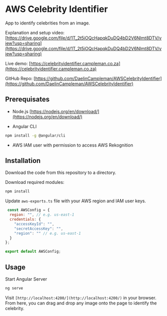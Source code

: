 # AWS Celebrity Identifier

App to identify celebrities from an image.

Explanation and setup video: [https://drive.google.com/file/d/1T_2t5iOQcHapqkDuDQ4bD2V6Nlmt8DTV/view?usp=sharing](https://drive.google.com/file/d/1T_2t5iOQcHapqkDuDQ4bD2V6Nlmt8DTV/view?usp=sharing)

Live demo: [https://celebrityidentifier.campleman.co.za](https://celebrityidentifier.campleman.co.za)

GitHub Repo: [https://github.com/DaelinCampleman/AWSCelebrityIdentifier](https://github.com/DaelinCampleman/AWSCelebrityIdentifier)

## Prerequisates

- Node.js
[https://nodejs.org/en/download/](https://nodejs.org/en/download/)

- Angular CLI
```bash
npm install -g @angular/cli
```

- AWS IAM user with permission to access AWS Rekognition

## Installation

Download the code from this repository to a directory.

Download required modules:
```bash
npm install
```

Update `aws-exports.ts` file with your AWS region and IAM user keys.
```javascript
 const AWSConfig = {
  region: "", // e.g. us-east-1
  credentials: {
    "accessKeyId": "",
    "secretAccessKey": "",
    "region": "" // e.g. us-east-1
  }
};

export default AWSConfig;
```

## Usage

Start Angular Server
```bash
ng serve
```

Visit `[http://localhost:4200/](http://localhost:4200/)` in your browser.
From here, you can drag and drop any image onto the page to identify the celebrity.
